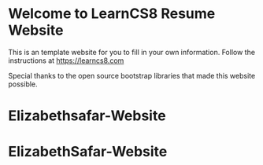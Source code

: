 
# Welcome to LearnCS8 Resume Website

This is an template website for you to fill in your own information. Follow the instructions at https://learncs8.com

Special thanks to the open source bootstrap libraries that made this website possible. 
# Elizabethsafar-Website
# ElizabethSafar-Website
